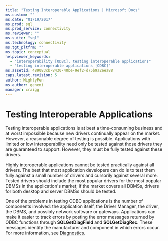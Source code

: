```yaml
---
title: "Testing Interoperable Applications | Microsoft Docs"
ms.custom: ""
ms.date: "01/19/2017"
ms.prod: sql
ms.prod_service: connectivity
ms.reviewer: ""
ms.suite: "sql"
ms.technology: connectivity
ms.tgt_pltfrm: ""
ms.topic: conceptual
helpviewer_keywords: 
  - "interoperability [ODBC], testing interoperable applications"
  - "testing interoperable applications [ODBC]"
ms.assetid: 489083cb-8430-40be-9ef2-d75b9a2eea88
caps.latest.revision: 5
author: MightyPen
ms.author: genemi
manager: craigg
---
```

# Testing Interoperable Applications
Testing interoperable applications is at best a time-consuming business and at worst impossible because new drivers continually appear on the market. However, a reasonable degree of testing is possible. Applications with limited or low interoperability need only be tested against those drivers they are guaranteed to support. However, they must be fully tested against these drivers.  
  
 Highly interoperable applications cannot be tested practically against all drivers. The best that most application developers can do is to test them fully against a small number of drivers and cursorily against several more. Tested drivers should include the most popular drivers for the most popular DBMSs in the application's market; if the market covers all DBMSs, drivers for both desktop and server DBMSs should be tested.  
  
 One of the problems in testing ODBC applications is the number of components involved: the application itself, the Driver Manager, the driver, the DBMS, and possibly network software or gateways. Applications can make it easier to track errors by posting the error messages returned by ODBC functions through **SQLGetDiagField** and **SQLGetDiagRec**. These messages identify the manufacturer and component in which errors occur. For more information, see [Diagnostics](../../../odbc/reference/develop-app/diagnostics.md).
